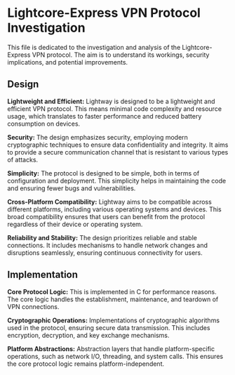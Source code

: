 # Lightcore-Express VPN Protocol Investigation

This file is dedicated to the investigation and analysis of the Lightcore-Express VPN protocol. The aim is to understand its workings, security implications, and potential improvements.

## Design
**Lightweight and Efficient:** Lightway is designed to be a lightweight and efficient VPN protocol. This means minimal code complexity and resource usage, which translates to faster performance and reduced battery consumption on devices.

**Security:** The design emphasizes security, employing modern cryptographic techniques to ensure data confidentiality and integrity. It aims to provide a secure communication channel that is resistant to various types of attacks.

**Simplicity:** The protocol is designed to be simple, both in terms of configuration and deployment. This simplicity helps in maintaining the code and ensuring fewer bugs and vulnerabilities.

**Cross-Platform Compatibility:** Lightway aims to be compatible across different platforms, including various operating systems and devices. This broad compatibility ensures that users can benefit from the protocol regardless of their device or operating system.

**Reliability and Stability:** The design prioritizes reliable and stable connections. It includes mechanisms to handle network changes and disruptions seamlessly, ensuring continuous connectivity for users.

## Implementation

**Core Protocol Logic:** This is implemented in C for performance reasons. The core logic handles the establishment, maintenance, and teardown of VPN connections.

**Cryptographic Operations:** Implementations of cryptographic algorithms used in the protocol, ensuring secure data transmission. This includes encryption, decryption, and key exchange mechanisms.

**Platform Abstractions:** Abstraction layers that handle platform-specific operations, such as network I/O, threading, and system calls. This ensures the core protocol logic remains platform-independent.

